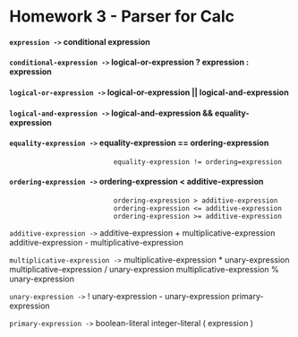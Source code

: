 # Homework 3 - Parser for Calc

#### `expression ->` conditional expression

#### `conditional-expression ->` logical-or-expression ? expression : expression 

#### `logical-or-expression ->` logical-or-expression || logical-and-expression

#### `logical-and-expression ->` logical-and-expression && equality-expression

#### `equality-expression ->` equality-expression == ordering-expression
                              equality-expression != ordering=expression

#### `ordering-expression ->` ordering-expression < additive-expression
                              ordering-expression > additive-expression
                              ordering-expression <= additive-expression
                              ordering-expression >= additive-expression
      
`additive-expression ->` additive-expression + multiplicative-expression
                              additive-expression - multiplicative-expression
             
 `multiplicative-expression ->` multiplicative-expression * unary-expression
                                    multiplicative-expression / unary-expression
                                    multiplicative-expression % unary-expression
                             
`unary-expression ->` ! unary-expression
                           - unary-expression
                           primary-expression
                    
`primary-expression ->` boolean-literal
                             integer-literal
                             ( expression )
                   
                       

